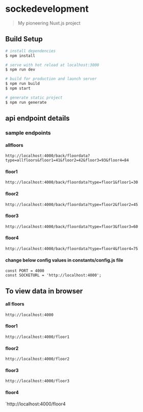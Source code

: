 # sockedevelopment

> My pioneering Nuxt.js project

## Build Setup

``` bash
# install dependencies
$ npm install

# serve with hot reload at localhost:3000
$ npm run dev

# build for production and launch server
$ npm run build
$ npm start

# generate static project
$ npm run generate
```

## api endpoint details
### sample endpoints

#### allfloors 
`http://localhost:4000/back/floordata?type=allfloors&floor1=41&floor2=42&floor3=93&floor4=84`

#### floor1
`http://localhost:4000/back/floordata?type=floor1&floor1=30`

#### floor2
`http://localhost:4000/back/floordata?type=floor2&floor2=45`

#### floor3
`http://localhost:4000/back/floordata?type=floor3&floor3=60`

#### floor4
`http://localhost:4000/back/floordata?type=floor4&floor4=75`

#### change below config values in constants/config.js file
```
const PORT = 4000
const SOCKETURL = 'http://localhost:4000';
```


## To view data in browser

#### all floors
`http://localhost:4000`

#### floor1
`http://localhost:4000/floor1`

#### floor2
`http://localhost:4000/floor2`

#### floor3
`http://localhost:4000/floor3`

#### floor4
`http://localhost:4000/floor4
